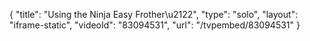 {
    "title": "Using the Ninja Easy Frother\u2122",
    "type": "solo",
    "layout": "iframe-static",
    "videoId": "83094531",
    "url": "\/tvpembed\/83094531"
}